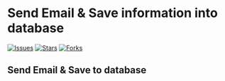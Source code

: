 # Send Email & Save information into database

[![Issues](https://img.shields.io/github/issues/MunnaAhmed/SendEmail.svg?style=popout-square)](https://github.com/MunnaAhmed/SendEmail/issues)
[![Stars](https://img.shields.io/github/stars/MunnaAhmed/SendEmail.svg?style=popout-square)](https://github.com/MunnaAhmed/SendEmail/stargazers)
[![Forks](https://img.shields.io/github/forks/MunnaAhmed/SendEmail.svg?style=flat-square)](https://github.com/MunnaAhmed/SendEmail/network)


## Send Email & Save to database